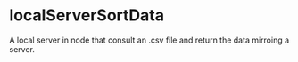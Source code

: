 # localServerSortData
A local server in node that consult an .csv file and return the data mirroing a server.
